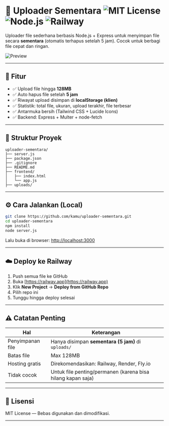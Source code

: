 # 📁 Uploader Sementara ![MIT License](https://img.shields.io/badge/license-MIT-green) ![Node.js](https://img.shields.io/badge/Node.js-18+-brightgreen) ![Railway](https://img.shields.io/badge/deploy-Railway-blue)

Uploader file sederhana berbasis Node.js + Express untuk menyimpan file secara **sementara** (otomatis terhapus setelah 5 jam). Cocok untuk berbagi file cepat dan ringan.

![Preview](https://raw.githubusercontent.com/openai/placeholder/main/preview.png)

---

## 🚀 Fitur

- ✅ Upload file hingga **128MB**
- ✅ Auto hapus file setelah **5 jam**
- ✅ Riwayat upload disimpan di **localStorage (klien)**
- ✅ Statistik: total file, ukuran, upload terakhir, file terbesar
- ✅ Antarmuka bersih (Tailwind CSS + Lucide Icons)
- ✅ Backend: Express + Multer + node-fetch

---

## 📁 Struktur Proyek

```
uploader-sementara/
├── server.js
├── package.json
├── .gitignore
├── README.md
├── frontend/
│   ├── index.html
│   └── app.js
├── uploads/
```

---

## ⚙️ Cara Jalankan (Local)

```bash
git clone https://github.com/kamu/uploader-sementara.git
cd uploader-sementara
npm install
node server.js
```

Lalu buka di browser: [http://localhost:3000](http://localhost:3000)

---

## ☁️ Deploy ke Railway

1. Push semua file ke GitHub
2. Buka [https://railway.app](https://railway.app)
3. Klik **New Project** → **Deploy from GitHub Repo**
4. Pilih repo ini
5. Tunggu hingga deploy selesai

---

## ⚠️ Catatan Penting

| Hal               | Keterangan                                                  |
|------------------|-------------------------------------------------------------|
| Penyimpanan file | Hanya disimpan **sementara (5 jam)** di `uploads/`         |
| Batas file       | Max 128MB                                                   |
| Hosting gratis   | Direkomendasikan: Railway, Render, Fly.io                   |
| Tidak cocok      | Untuk file penting/permanen (karena bisa hilang kapan saja) |

---

## 📄 Lisensi

MIT License — Bebas digunakan dan dimodifikasi.

---
